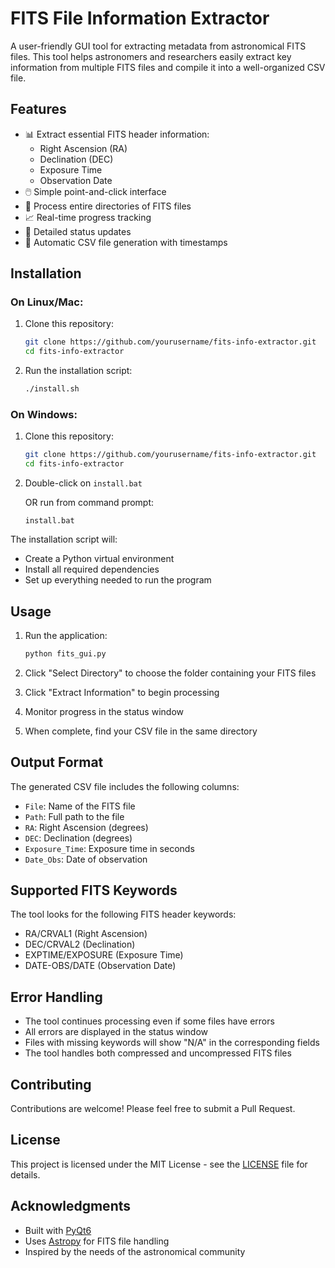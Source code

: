 # FITS File Information Extractor

A user-friendly GUI tool for extracting metadata from astronomical FITS files. This tool helps astronomers and researchers easily extract key information from multiple FITS files and compile it into a well-organized CSV file.

## Features

- 📊 Extract essential FITS header information:
  - Right Ascension (RA)
  - Declination (DEC)
  - Exposure Time
  - Observation Date
- 🖱️ Simple point-and-click interface
- 📁 Process entire directories of FITS files
- 📈 Real-time progress tracking
- 📝 Detailed status updates
- 💾 Automatic CSV file generation with timestamps

## Installation

### On Linux/Mac:
1. Clone this repository:
   ```bash
   git clone https://github.com/yourusername/fits-info-extractor.git
   cd fits-info-extractor
   ```

2. Run the installation script:
   ```bash
   ./install.sh
   ```

### On Windows:
1. Clone this repository:
   ```bash
   git clone https://github.com/yourusername/fits-info-extractor.git
   cd fits-info-extractor
   ```

2. Double-click on `install.bat`
   
   OR run from command prompt:
   ```batch
   install.bat
   ```

The installation script will:
- Create a Python virtual environment
- Install all required dependencies
- Set up everything needed to run the program

## Usage

1. Run the application:
   ```bash
   python fits_gui.py
   ```

2. Click "Select Directory" to choose the folder containing your FITS files
3. Click "Extract Information" to begin processing
4. Monitor progress in the status window
5. When complete, find your CSV file in the same directory

## Output Format

The generated CSV file includes the following columns:
- `File`: Name of the FITS file
- `Path`: Full path to the file
- `RA`: Right Ascension (degrees)
- `DEC`: Declination (degrees)
- `Exposure_Time`: Exposure time in seconds
- `Date_Obs`: Date of observation

## Supported FITS Keywords

The tool looks for the following FITS header keywords:
- RA/CRVAL1 (Right Ascension)
- DEC/CRVAL2 (Declination)
- EXPTIME/EXPOSURE (Exposure Time)
- DATE-OBS/DATE (Observation Date)

## Error Handling

- The tool continues processing even if some files have errors
- All errors are displayed in the status window
- Files with missing keywords will show "N/A" in the corresponding fields
- The tool handles both compressed and uncompressed FITS files

## Contributing

Contributions are welcome! Please feel free to submit a Pull Request.

## License

This project is licensed under the MIT License - see the [LICENSE](LICENSE) file for details.

## Acknowledgments

- Built with [PyQt6](https://www.riverbankcomputing.com/software/pyqt/)
- Uses [Astropy](https://www.astropy.org/) for FITS file handling
- Inspired by the needs of the astronomical community
